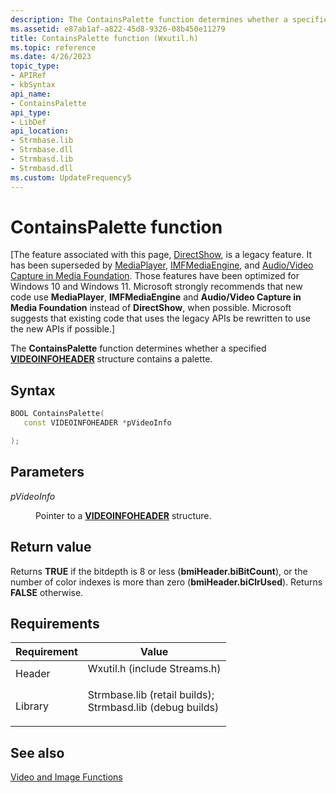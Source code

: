 ```yaml
---
description: The ContainsPalette function determines whether a specified VIDEOINFOHEADER structure contains a palette.
ms.assetid: e87ab1af-a822-45d8-9326-08b450e11279
title: ContainsPalette function (Wxutil.h)
ms.topic: reference
ms.date: 4/26/2023
topic_type: 
- APIRef
- kbSyntax
api_name: 
- ContainsPalette
api_type: 
- LibDef
api_location: 
- Strmbase.lib
- Strmbase.dll
- Strmbasd.lib
- Strmbasd.dll
ms.custom: UpdateFrequency5
---
```


# ContainsPalette function

\[The feature associated with this page, [DirectShow](/windows/win32/directshow/directshow), is a legacy feature. It has been superseded by [MediaPlayer](/uwp/api/Windows.Media.Playback.MediaPlayer), [IMFMediaEngine](/windows/win32/api/mfmediaengine/nn-mfmediaengine-imfmediaengine), and [Audio/Video Capture in Media Foundation](windows/win32/medfound/audio-video-capture-in-media-foundation). Those features have been optimized for Windows 10 and Windows 11. Microsoft strongly recommends that new code use **MediaPlayer**, **IMFMediaEngine** and **Audio/Video Capture in Media Foundation** instead of **DirectShow**, when possible. Microsoft suggests that existing code that uses the legacy APIs be rewritten to use the new APIs if possible.\]

The **ContainsPalette** function determines whether a specified [**VIDEOINFOHEADER**](/previous-versions/windows/desktop/api/amvideo/ns-amvideo-videoinfoheader) structure contains a palette.

## Syntax


```C++
BOOL ContainsPalette(
   const VIDEOINFOHEADER *pVideoInfo

);
```



## Parameters

<dl> <dt>

*pVideoInfo* 
</dt> <dd>

Pointer to a [**VIDEOINFOHEADER**](/previous-versions/windows/desktop/api/amvideo/ns-amvideo-videoinfoheader) structure.

</dd> </dl>

## Return value

Returns **TRUE** if the bitdepth is 8 or less (**bmiHeader.biBitCount**), or the number of color indexes is more than zero (**bmiHeader.biClrUsed**). Returns **FALSE** otherwise.

## Requirements



| Requirement | Value |
|--------------------|--------------------------------------------------------------------------------------------------------------------------------------------------------------------------------------------|
| Header<br/>  | <dl> <dt>Wxutil.h (include Streams.h)</dt> </dl>                                                                                    |
| Library<br/> | <dl> <dt>Strmbase.lib (retail builds); </dt> <dt>Strmbasd.lib (debug builds)</dt> </dl> |



## See also

<dl> <dt>

[Video and Image Functions](video-and-image-functions.md)
</dt> </dl>

 

 




